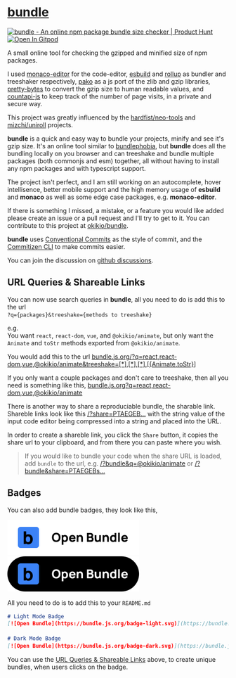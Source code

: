 # [bundle](https://bundle.js.org)

<a href="https://www.producthunt.com/posts/bundle-6?utm_source=badge-featured&utm_medium=badge&utm_souce=badge-bundle-6" target="_blank"><img src="https://api.producthunt.com/widgets/embed-image/v1/featured.svg?post_id=300568&theme=dark" alt="bundle - An online npm package bundle size checker | Product Hunt" style="width: 250px; height: 54px;" width="250" height="54" /></a> [![Open In Gitpod](https://gitpod.io/button/open-in-gitpod.svg)](https://gitpod.io/#https://github.com/okikio/bundle/blob/main/README.md)

A small online tool for checking the gzipped and minified size of npm packages.

I used [monaco-editor](https://github.com/microsoft/monaco-editor) for the code-editor, [esbuild](https://github.com/evanw/esbuild) and [rollup](https://github.com/rollup/rollup) as bundler and treeshaker respectively, [pako](https://github.com/nodeca/pako) as a js port of the zlib and gzip libraries, [pretty-bytes](https://github.com/sindresorhus/pretty-bytes) to convert the gzip size to human readable values, and [countapi-js](https://github.com/mlomb/countapi-js) to keep track of the number of page visits, in a private and secure way.

This project was greatly influenced by the [hardfist/neo-tools](https://github.com/hardfist/neo-tools) and [mizchi/uniroll](https://github.com/mizchi/uniroll) projects.

**bundle** is a quick and easy way to bundle your projects, minify and see it's gzip size. It's an online tool similar to [bundlephobia](https://bundlephobia.com), but **bundle** does all the bundling locally on you browser and can treeshake and bundle multiple packages (both commonjs and esm) together, all without having to install any npm packages and with typescript support.

The project isn't perfect, and I am still working on an autocomplete, hover intellisence, better mobile support and the high memory usage of **esbuild** and **monaco** as well as some edge case packages, e.g. **monaco-editor**.

If there is something I missed, a mistake, or a feature you would like added please create an issue or a pull request and I'll try to get to it. You can contribute to this project at [okikio/bundle](https://github.com/okikio/bundle).

**bundle** uses [Conventional Commits](https://www.conventionalcommits.org/en/v1.0.0/) as the style of commit, and the [Commitizen CLI](http://commitizen.github.io/cz-cli/) to make commits easier.

You can join the discussion on [github discussions](https://github.com/okikio/bundle/discussions).

## URL Queries & Shareable Links

You can now use search queries in **bundle**, all you need to do is add this to the url  
`?q={packages}&treeshake={methods to treeshake}`  

e.g.  
You want `react`, `react-dom`, `vue`, and `@okikio/animate`, but only want the `Animate` and `toStr` methods exported from `@okikio/animate`.  

You would add this to the url [bundle.js.org/?q=react,react-dom,vue,@okikio/animate&treeshake=[\*],[\*],[\*],[{Animate,toStr}]](https://bundle.js.org/?q=react,react-dom,vue,@okikio/animate&treeshake=[*],[*],[*],[{Animate,toStr}])  

If you only want a couple packages and don't care to treeshake, then all you need is something like this, [bundle.js.org?q=react,react-dom,vue,@okikio/animate](https://bundle.js.org/?q=react,react-dom,vue,@okikio/animate)

There is another way to share a reproduciable bundle, the sharable link. Shareble links look like this [/?share=PTAEGEB...](https://bundle.js.org/?share=PTAEGEBsEsGMGtQCUCuA7UAzA9gJ1AC4AWApqAELoAmkJVoA1KALLRrSbR2OgDiAXtAAOQ7kICGCcQHMyAZ2j8SAKBIAPIXgKgAVFlzYAtqABEAAWzxoV7MHHtD4giRMBuIA) with the string value of the input code editor being compressed into a string and placed into the URL. 

In order to create a shareble link, you click the `Share` button, it copies the share url to your clipboard, and from there you can paste where you wish. 

> If you would like to bundle your code when the share URL is loaded, add `bundle` to the url, e.g. [/?bundle&q=@okikio/animate](https://bundle.js.org/?q=@okikio/animate&bundle) or [/?bundle&share=PTAEGEBs...](https://bundle.js.org/?bundle&share=PTAEGEBsEsGMGtQCUCuA7UAzA9gJ1AC4AWApqAELoAmkJVoA1KALLRrSbR2OgDiAXtAAOQ7kICGCcQHMyAZ2j8SAKBIAPIXgKgAVFlzYAtqABEAAWzxoV7MHHtD4giRMBuIA)


## Badges

You can also add bundle badges, they look like this,

[![Open Bundle](./src/assets/badge-light.svg)](https://bundle.js.org/) [![Open Bundle](./src/assets/badge-dark.svg)](https://bundle.js.org/)

All you need to do is to add this to your `README.md`
```md
# Light Mode Badge 
[![Open Bundle](https://bundle.js.org/badge-light.svg)](https://bundle.js.org/)

# Dark Mode Badge 
[![Open Bundle](https://bundle.js.org/badge-dark.svg)](https://bundle.js.org/)
```

You can use the [URL Queries & Shareable Links](#url-queries--shareable-links) above, to create unique bundles, when users clicks on the badge.
